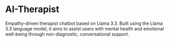 # AI-Therapist
Empathy-driven therapist chatbot based on Llama 3.3. Built using the Llama 3.3 language model, it aims to assist users with mental health and emotional well-being through non-diagnostic, conversational support.

